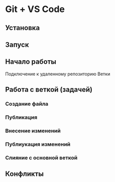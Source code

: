# Git + VS Code
## Установка
## Запуск
## Начало работы
Подключение к удаленному репозиторию
Ветки
## Работа с веткой (задачей)
### Создание файла 
### Публикация
### Внесение изменений
### Публиукация изменений
### Слияние с основной веткой
## Конфликты
